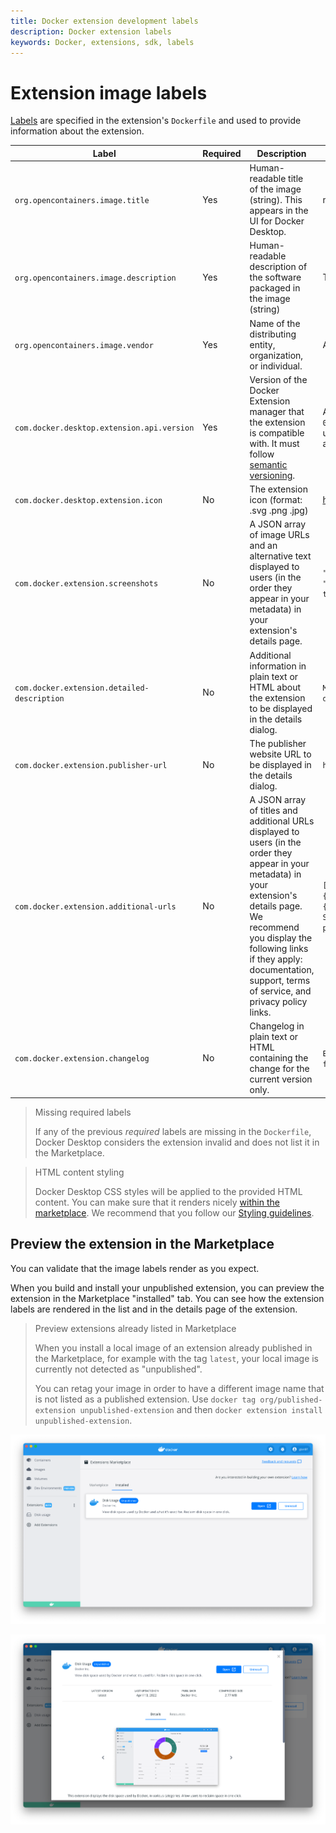 ```yaml
---
title: Docker extension development labels
description: Docker extension labels
keywords: Docker, extensions, sdk, labels
---
```


# Extension image labels

[Labels](https://docs.docker.com/engine/reference/builder/#label) are specified in the extension's `Dockerfile` and used to provide information about the extension.

| Label | Required | Description | Example |
| --- | --- | --- | ---|
| `org.opencontainers.image.title` | Yes | Human-readable title of the image (string). This appears in the UI for Docker Desktop. | my-extension |
| `org.opencontainers.image.description` | Yes | Human-readable description of the software packaged in the image (string) | This extension is cool.|
| `org.opencontainers.image.vendor` | Yes | Name of the distributing entity, organization, or individual. | Acme, Inc. |
| `com.docker.desktop.extension.api.version` | Yes | Version of the Docker Extension manager that the extension is compatible with. It must follow [semantic versioning](https://semver.org/). | A specific version like `0.1.0` or, a constraint expression: `>= 0.1.0`, `>= 1.4.7, < 2.0` . For your first extension, you can use `docker extension version` to know the SDK API version and specify `>= <SDK_API_VERSION>`.|
| `com.docker.desktop.extension.icon` | No | The extension icon (format: .svg .png .jpg) | <a href="https://docs.docker.com/images/engine.svg" target="__blank">https://docs.docker.com/images/engine.svg<a> |
| `com.docker.extension.screenshots` | No | A JSON array of image URLs and an alternative text displayed to users (in the order they appear in your metadata) in your extension's details page. | `"[{"alt":"alternative text for image 1",` `"url":"https://foo.bar/image1.png"},` `{"alt":"alternative text for image2",` `"url":"https://foo.bar/image2.jpg"}]"` |
| `com.docker.extension.detailed-description` | No | Additional information in plain text or HTML about the extension to be displayed in the details dialog. | `My detailed description` or `<h1>My detailed description</h1>` |
| `com.docker.extension.publisher-url` | No | The publisher website URL to be displayed in the details dialog. | `https://foo.bar` |
| `com.docker.extension.additional-urls` | No | A JSON array of titles and additional URLs displayed to users (in the order they appear in your metadata) in your extension's details page. We recommend you display the following links if they apply: documentation, support, terms of service, and privacy policy links. | `[{"title":"Documentation","url":"https://foo.bar/docs"},` `{"title":"Support","url":"https://foo.bar/support"},` `{"title":"Terms of Service","url":"https://foo.bar/tos"},` `{"title":"Privacy policy","url":"https://foo.bar/privacy-policy"}]` |
| `com.docker.extension.changelog` | No | Changelog in plain text or HTML containing the change for the current version only. | `Extension changelog` or `<p>Extension changelog<ul>` `<li>New feature A</li>` `<li>Bug fix on feature B</li></ul></p>` |

> Missing required labels
>
> If any of the previous _required_ labels are missing in the `Dockerfile`, Docker Desktop considers the extension invalid and does not list it in the Marketplace.

> HTML content styling
>
> Docker Desktop CSS styles will be applied to the provided HTML content. You can make sure that it renders nicely [within the marketplace](#preview-the-extension-in-the-marketplace). We recommend that you follow our [Styling guidelines](../design/overview.md).

## Preview the extension in the Marketplace

You can validate that the image labels render as you expect.

When you build and install your unpublished extension, you can preview the extension in the Marketplace "installed" tab. You can see how the extension labels are rendered in the list and in the details page of the extension.

> Preview extensions already listed in Marketplace
>
> When you install a local image of an extension already published in the Marketplace, for example with the tag `latest`, your local image is currently not detected as "unpublished".
>
> You can retag your image in order to have a different image name that is not listed as a published extension.
> Use `docker tag org/published-extension unpublished-extension` and then `docker extension install unpublished-extension`.

![List preview](images/list-preview.png)

![List preview](images/details-preview.png)

